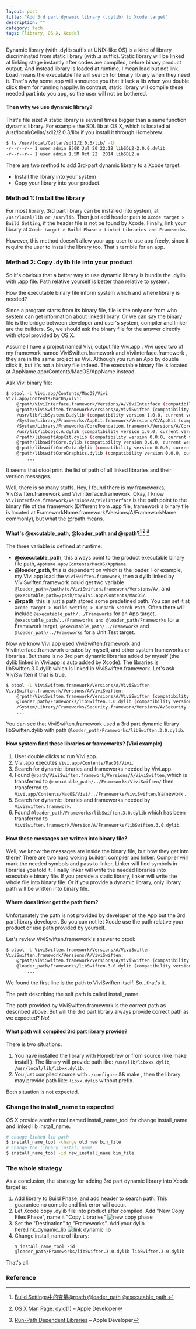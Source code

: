 ```yaml
---
layout: post
title: "Add 3rd part dynamic library (.dylib) to Xcode target"
description: ""
category: tech
tags: [library, OS X, Xcode]
---
```

<!-- {% include JB/setup %} -->

Dynamic library (with .dylib suffix at UNIX-like OS) is a kind of library discriminated from static library (with .a suffix). Static library will be linked at linking stage instantly after codes are compiled, before binary product output. And instead library is loaded at runtime, I mean load but not link. Load means the executable file will search for binary library when they need it. That's why some app will announce you that it lack a lib when you double click them for running happily. In contrast, static library will compile these needed part into you app, so the user will not be bothered.

#### Then why we use dynamic library?

That's file size! A static library is several times bigger than a same function dynamic library. For example the SDL lib at OS X, which is located at /usr/local/Cellar/sdl2/2.0.3/lib/  if you install it through Homebrew.

~~~ bash
$ ls /usr/local/Cellar/sdl2/2.0.3/lib/ -lh
-r--r--r-- 1 user admin 850K Jul 20 22:18 libSDL2-2.0.0.dylib
-r--r--r-- 1 user admin 1.5M Oct 22  2014 libSDL2.a
~~~

There are two method to add 3rd-part dynamic library to a Xcode target:

+ Install the library into your system
+ Copy your library into your product.

### Method 1: Install the library

For most library, 3rd part library can be installed into system, at `/usr/local/lib or /usr/lib`. Then just add header path to `Xcode target > Build Setting`, if the header file is not be found by Xcode. Finally, link your library at `Xcode target > Build Phase > Linked Libraries and Frameworks`.

However, this method doesn't allow your app user to use app freely, since it require the user to install the library too. That's terrible for an app.

### Method 2: Copy .dylib file into your product

So it's obvious that a better way to use dynamic library is bundle the .dylib with .app file. Path relative  yourself is better than relative to system.

How the executable binary file inform system which and where library is needed?

Since a program starts from its binary file, file is the only one from who system can get information about linked library. Or we can say the binary file is the bridge between developer and user's system, compiler and linker are the builders. So, we should ask the binary file for the answer directly with  otool provided by OS X.

Assume I have a project named Vivi, output file Vivi.app . Vivi used two of my framework named ViviSwiften.framework and ViviInterface.framework , they are in the same project as Vivi. Although you run an App by double click it, but it's not a binary file indeed. The executable binary file is located at AppName.app/Contents/MacOS/AppName instead.

Ask Vivi binary file:

```bash
$ otool -L Vivi.app/Contents/MacOS/Vivi 
Vivi.app/Contents/MacOS/Vivi:
    @rpath/ViviInterface.framework/Versions/A/ViviInterface (compatibility version 1.0.0, current version 1.0.0)
    @rpath/ViviSwiften.framework/Versions/A/ViviSwiften (compatibility version 1.0.0, current version 1.0.0)
    /usr/lib/libSystem.B.dylib (compatibility version 1.0.0, current version 1223.0.0)
    /System/Library/Frameworks/AppKit.framework/Versions/C/AppKit (compatibility version 45.0.0, current version 1387.1.0)
    /System/Library/Frameworks/CoreFoundation.framework/Versions/A/CoreFoundation (compatibility version 150.0.0, current version 1225.0.0)
    /usr/lib/libobjc.A.dylib (compatibility version 1.0.0, current version 228.0.0)
    @rpath/libswiftAppKit.dylib (compatibility version 0.0.0, current version 0.0.0)
    @rpath/libswiftCore.dylib (compatibility version 0.0.0, current version 0.0.0)
    @rpath/libswiftCoreData.dylib (compatibility version 0.0.0, current version 0.0.0)
    @rpath/libswiftCoreGraphics.dylib (compatibility version 0.0.0, current version 0.0.0)
        ...
```

It seems that otool  print the list of path of all linked libraries and their version messages.

Well, there is so many stuffs. Hey, I found there is my frameworks,  ViviSwiften.framework and ViviInterface.framework. Okay, I know `ViviInterface.framework/Versions/A/ViviInterface` is the path point to the binary file of the framework (Different from .app file, framework's binary file is located at FrameworkName.framework/Versions/A/FrameworkName commonly), but what the @rpath means.

#### What's @excutable_path, @loader_path and @rpath?[^1] [^2] [^3]

<!-- Reference: [OS X Man Page: dyld(1)](https://developer.apple.com/library/mac/documentation/Darwin/Reference/ManPages/man1/dyld.1.html)(this also can be found by running `man dyld` at OS X), [Run-Path Dependent Libraries](https://developer.apple.com/library/mac/documentation/DeveloperTools/Conceptual/DynamicLibraries/100-Articles/RunpathDependentLibraries.html). -->

The three variable is defined at runtime:

+ **@executable_path**, this always point to the product executable binary file path,  `AppName.app/Contents/MacOS/AppName`.
+ **@loader_path**, this is dependent on which is the loader. For example, my Vivi.app load the `ViviSwiften.framework`, then a dylib linked by ViviSwiften.framework could get two variable `@loader_path=/path/to/ViviSwiften.framework/Versions/A/`, and `@executable_path=/path/to/Vivi.app/Contents/MacOS/`.
+ **@rpath**, this is just a path stored some predefined path. You can set it at `Xcode target > Build Setting > Runpath Search Path`. Often there will include `@executable_path/../Frameworks` for an App target, `@executable_path/../Frameworks and @loader_path/Frameworks` for a Framework target, `@executable_path/../Frameworks` and `@loader_path/../Frameworks` for a Unit Test target.

Now we know Vivi.app used ViviSwiften.framework and ViviInterface.framework created by myself, and other system frameworks or libraries. But there is no 3rd part dynamic libraries added by myself (the dylib linked in Vivi.app is auto added by Xcode). The libraries is libSwiften.3.0.dylib which is linked in ViviSwiften.framework. Let's ask ViviSwiften if that is true.

```bash
$ otool -L ViviSwiften.framework/Versions/A/ViviSwiften
ViviSwiften.framework/Versions/A/ViviSwiften:
    @rpath/ViviSwiften.framework/Versions/A/ViviSwiften (compatibility version 1.0.0, current version 1.0.0)
    @loader_path/Frameworks/libSwiften.3.0.dylib (compatibility version 3.0.0, current version 3.0.0)
    /System/Library/Frameworks/Security.framework/Versions/A/Security (compatibility version 1.0.0, current version 57301.0.0)
    ...
```

You can see that ViviSwiften.framework used a 3rd part dynamic library libSwiften.dylib  with path `@loader_path/Frameworks/libSwiften.3.0.dylib`.

#### How system find these libraries or frameworks? (Vivi example)

1. User double clicks to run Vivi.app.
2. Vivi.app executes `Vivi.app/Contents/MacOS/Vivi`.
3. Search for dynamic libraries and frameworks needed by Vivi.app.
4. Found `@rpath/ViviSwiften.framework/Versions/A/ViviSwiften`, which is transferred to  `@executable_path/../Frameworks/ViviSwiften/`  then transferred to `Vivi.app/Contents/MacOS/Vivi/../Frameworks/ViviSwiften`.framework .
5. Search for dynamic libraries and frameworks needed by `ViviSwiften.framework`.
6. Found `@loader_path/Frameworks/libSwiften.3.0.dylib` which has been transferred to `ViviSwiften.framework/Version/A/Frameworks/libSwiften.3.0.dylib`.

#### How these messages are written into binary file?

Well, we know the messages are inside the binary file, but how they get into there? There are two hard woking builder: compiler and linker. Compiler will mark the needed symbols and pass to linker, Linker will find symbols in libraries you told it. Finally linker will write the needed libraries into executable binary file. If you provide a static library, linker will write the whole file into binary file. Or if you provide a dynamic library, only library path will be written into binary file.

#### Where does linker get the path from?

Unfortunately the path is not provided by developer of the App but the 3rd part library developer. So you can not let Xcode use the path relative your product or use path provided by yourself.

Let's review ViviSwiften.framework's answer to otool:

```bash
$ otool -L ViviSwiften.framework/Versions/A/ViviSwiften
ViviSwiften.framework/Versions/A/ViviSwiften:
    @rpath/ViviSwiften.framework/Versions/A/ViviSwiften (compatibility version 1.0.0, current version 1.0.0)
    @loader_path/Frameworks/libSwiften.3.0.dylib (compatibility version 3.0.0, current version 3.0.0)
        ...
```

We found the first line is the path to ViviSwiften itself. So...that's it.

The path describing the self path is called install_name.

The path provided by ViviSwiften.framework is the correct path as described above. But will the 3rd part library always provide correct path as we expected? No!

#### What path will compiled 3rd part library provide?

There is two situations:

1. You have installed the library with Homebrew or from source (like make install ). The library will provide path like: `/usr/lib/libxxx.dylib`, `/usr/local/lib/libxx.dylib`.
2. You just compiled source with `./configure` && make , then the library may provide path like: `libxx.dylib` without prefix.

Both situation is not expected.

### Change the install_name to expected

OS X provide another tool named install_name_tool  for change install_name and linked lib install_name.

```bash
# change linked lib path
$ install_name_tool -change old new bin_file
# change the library install_name
$ install_name_tool -id new_install_name bin_file
```

### The whole strategy

As a conclusion, the strategy for adding 3rd part dynamic library into Xcode target is:

1. Add library to Build Phase, and add header to search path. This guarantee no compile and link error will occur.
2. Let Xcode copy .dylib file into product after compiled. Add "New Copy Files Phase", name it "Copy Libraries" ![new copy phase](/assets/img/new_copy_phase.jpg) 
3. Set the "Destination" to "Frameworks". Add your dylib here.link_dynamic_lib ![link dynamic lib](/assets/img/link_dynamic_lib.jpg)
4. Change install_name of library:
    ```
    $ install_name_tool -id @loader_path/Frameworks/libSwiften.3.0.dylib libSwiften.3.0.dylib
    ```

That's all.

### Reference

[^1]: [Build Settings中的变量@rpath,@loader_path,@executable_path.](http://www.tanhao.me/pieces/1361.html/)
[^2]: [OS X Man Page: dyld(1)](https://developer.apple.com/library/mac/documentation/Darwin/Reference/ManPages/man1/dyld.1.html) – Apple Developer
[^3]: [Run-Path Dependent Libraries](https://developer.apple.com/library/mac/documentation/DeveloperTools/Conceptual/DynamicLibraries/100-Articles/RunpathDependentLibraries.html) – Apple Developer

